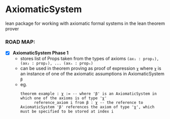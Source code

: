 # AxiomaticSystem

lean package for working with axiomatic formal systems in the lean theorem prover

### ROAD MAP:
- [x] **AxiomaticSystem Phase 1**
  - stores list of Props taken from the types of axioms `(ax₁ : prop₁), (ax₂ : prop₂), ... (axₙ : propₙ)`
  - can be used in theorem proving as proof of expression `χ` where `χ` is an instance of one of the axiomatic assumptions in AxiomaticSystem `β` 
  - eg. 
    ```Lean
    theorem example : χ := -- where 'β' is an AxiomaticSystem in which one of the axioms is of type 'χ' 
          reference_axiom i from β : χ -- the reference to AxiomaticSystem 'β' references the axiom of type 'χ', which must be specified to be stored at index i
